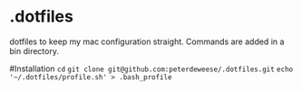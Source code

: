.dotfiles
=========

dotfiles to keep my mac configuration straight. Commands are added in a bin directory.

#Installation
`cd`
`git clone git@github.com:peterdeweese/.dotfiles.git`
`echo '~/.dotfiles/profile.sh' > .bash_profile`